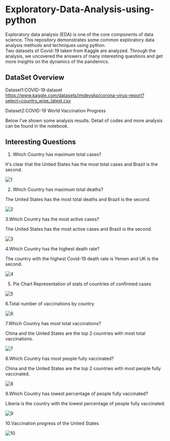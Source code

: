 # Exploratory-Data-Analysis-using-python
Exploratory data analysis (EDA) is one of the core components of data science. This repository demonstrates some common exploratory data analysis methods and techniques using python.  
Two datasets of Covid-19 taken from Kaggle are analyzed. Through the analysis, we uncovered the answers of many interesting questions and get more insights on the dynamics of the pandemics.

## DataSet Overview
Dataset1:COVID-19 dataset
https://www.kaggle.com/datasets/imdevskp/corona-virus-report?select=country_wise_latest.csv

Dataset2:COVID-19 World Vaccination Progress

Below I've shown some analysis results. Detail of codes and more analysis can be found in the notebook.

## Interesting  Questions
1. Which Country has maximum total cases?

It's clear that the United States has the most total cases and Brazil is the second.

![1](https://user-images.githubusercontent.com/50339450/167235139-b60fac2c-6f15-48a0-97b2-0c7c59ba5fa0.png)

2. Which Country has maximum total deaths?

The United States has the most total deaths and Brazil is the second.

![2](https://user-images.githubusercontent.com/50339450/167235368-f59eca94-22a3-44a3-b620-ad3417dd2436.png)

3.Which Country has the most active cases?

The United States has the most active cases and Brazil is the second.

![3](https://user-images.githubusercontent.com/50339450/167235375-c0c58300-3e93-4602-aff2-b2b1c076934b.png)

4.Which Country has the highest death rate?

The country with the highest Covid-19 death rate is Yemen and UK is the second.

![4](https://user-images.githubusercontent.com/50339450/167235469-eaaf8d8a-bd5d-447d-8901-7eea2c6a5d67.png)

5. Pie Chart Representation of stats of countries of confirmed cases

![5](https://user-images.githubusercontent.com/50339450/167235497-f3407f67-929b-4267-986b-e818205c0551.png)

6.Total number of vaccinations by country

![6](https://user-images.githubusercontent.com/50339450/167235723-60071314-fa96-4950-80a3-66f2a7b2ce04.png)

7.Which Country has most total vaccinations?

China and the United States are the top 2 countries with most total vaccinations.

![7](https://user-images.githubusercontent.com/50339450/167235754-2fe2ec93-4b19-47b5-92c9-be729c34739e.png)


8.Which Country has most people fully vaccinated?

China and the United States are the top 2 countries with most people fully vaccinated.

![8](https://user-images.githubusercontent.com/50339450/167235768-7d67d555-6be3-4243-860d-c153e73fe644.png)

9.Which Country has lowest percentage of people fully vaccinated?

Liberia is the country with the lowest percentage of people fully vaccinated.

![9](https://user-images.githubusercontent.com/50339450/167235824-d4f48870-740e-4b35-b790-0a39d52f4885.png)

10.Vaccination progress of the United States

![10](https://user-images.githubusercontent.com/50339450/167235838-017a5a8b-053e-43eb-a9ec-0a9ccb230eda.png)




